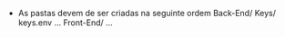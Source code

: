 - As pastas devem de ser criadas na seguinte ordem
  Back-End/
    Keys/
      keys.env
      ...
  Front-End/
    ...
  
